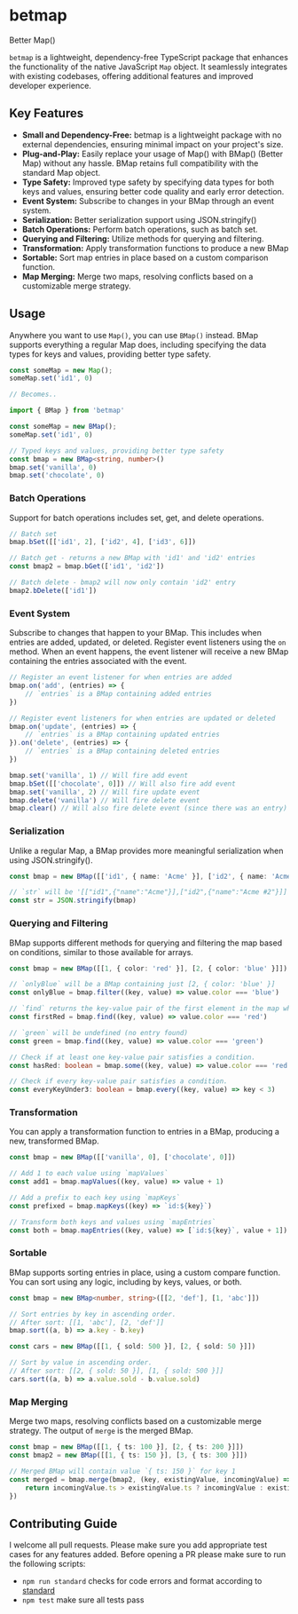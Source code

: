 # betmap
Better Map()

`betmap` is a lightweight, dependency-free TypeScript package that enhances the functionality of the native JavaScript `Map` object. It seamlessly integrates with existing codebases, offering additional features and improved developer experience.

## Key Features

* **Small and Dependency-Free:** betmap is a lightweight package with no external dependencies, ensuring minimal impact on your project's size.
* **Plug-and-Play:** Easily replace your usage of Map() with BMap() (Better Map) without any hassle. BMap retains full compatibility with the standard Map object.
* **Type Safety:** Improved type safety by specifying data types for both keys and values, ensuring better code quality and early error detection.
* **Event System:** Subscribe to changes in your BMap through an event system.
* **Serialization:** Better serialization support using JSON.stringify()
* **Batch Operations:** Perform batch operations, such as batch set.
* **Querying and Filtering:** Utilize methods for querying and filtering.
* **Transformation:** Apply transformation functions to produce a new BMap
* **Sortable:** Sort map entries in place based on a custom comparison function. 
* **Map Merging:** Merge two maps, resolving conflicts based on a customizable merge strategy.

## Usage

Anywhere you want to use `Map()`, you can use `BMap()` instead. BMap supports everything a regular Map does, including specifying the data types for keys and values, providing better type safety.

```ts
const someMap = new Map();
someMap.set('id1', 0)

// Becomes..

import { BMap } from 'betmap'

const someMap = new BMap();
someMap.set('id1', 0)

// Typed keys and values, providing better type safety
const bmap = new BMap<string, number>()
bmap.set('vanilla', 0)
bmap.set('chocolate', 0)
```

### Batch Operations

Support for batch operations includes set, get, and delete operations.

```ts
// Batch set
bmap.bSet([['id1', 2], ['id2', 4], ['id3', 6]])

// Batch get - returns a new BMap with 'id1' and 'id2' entries
const bmap2 = bmap.bGet(['id1', 'id2'])

// Batch delete - bmap2 will now only contain 'id2' entry
bmap2.bDelete(['id1'])
```

### Event System

Subscribe to changes that happen to your BMap. This includes when entries are added, updated, or deleted. Register event listeners using the `on` method. When an event happens, the event listener will receive a new BMap containing the entries associated with the event.

```ts
// Register an event listener for when entries are added
bmap.on('add', (entries) => {
    // `entries` is a BMap containing added entries
})

// Register event listeners for when entries are updated or deleted
bmap.on('update', (entries) => {
    // `entries` is a BMap containing updated entries
}).on('delete', (entries) => {
    // `entries` is a BMap containing deleted entries
})

bmap.set('vanilla', 1) // Will fire add event
bmap.bSet([['chocolate', 0]]) // Will also fire add event
bmap.set('vanilla', 2) // Will fire update event
bmap.delete('vanilla') // Will fire delete event
bmap.clear() // Will also fire delete event (since there was an entry)
```

### Serialization

Unlike a regular Map, a BMap provides more meaningful serialization when using JSON.stringify().

```ts
const bmap = new BMap([['id1', { name: 'Acme' }], ['id2', { name: 'Acme #2' }]])

// `str` will be '[["id1",{"name":"Acme"}],["id2",{"name":"Acme #2"}]]'
const str = JSON.stringify(bmap)
```

### Querying and Filtering

BMap supports different methods for querying and filtering the map based on conditions, similar to those available for arrays.

```ts
const bmap = new BMap([[1, { color: 'red' }], [2, { color: 'blue' }]])

// `onlyBlue` will be a BMap containing just [2, { color: 'blue' }]
const onlyBlue = bmap.filter((key, value) => value.color === 'blue')

// `find` returns the key-value pair of the first element in the map where predicate is true, and undefined otherwise.
const firstRed = bmap.find((key, value) => value.color === 'red')

// `green` will be undefined (no entry found)
const green = bmap.find((key, value) => value.color === 'green')

// Check if at least one key-value pair satisfies a condition.
const hasRed: boolean = bmap.some((key, value) => value.color === 'red')

// Check if every key-value pair satisfies a condition.
const everyKeyUnder3: boolean = bmap.every((key, value) => key < 3)
```

### Transformation

You can apply a transformation function to entries in a BMap, producing a new, transformed BMap.

```ts
const bmap = new BMap([['vanilla', 0], ['chocolate', 0]])

// Add 1 to each value using `mapValues`
const add1 = bmap.mapValues((key, value) => value + 1)

// Add a prefix to each key using `mapKeys`
const prefixed = bmap.mapKeys((key) => `id:${key}`)

// Transform both keys and values using `mapEntries`
const both = bmap.mapEntries((key, value) => [`id:${key}`, value + 1])
```

### Sortable

BMap supports sorting entries in place, using a custom compare function. You can sort using any logic, including by keys, values, or both.

```ts
const bmap = new BMap<number, string>([[2, 'def'], [1, 'abc']])

// Sort entries by key in ascending order.
// After sort: [[1, 'abc'], [2, 'def']]
bmap.sort((a, b) => a.key - b.key)

const cars = new BMap([[1, { sold: 500 }], [2, { sold: 50 }]])

// Sort by value in ascending order.
// After sort: [[2, { sold: 50 }], [1, { sold: 500 }]]
cars.sort((a, b) => a.value.sold - b.value.sold)
```

### Map Merging

Merge two maps, resolving conflicts based on a customizable merge strategy. The output of `merge` is the merged BMap.

```ts
const bmap = new BMap([[1, { ts: 100 }], [2, { ts: 200 }]])
const bmap2 = new BMap([[1, { ts: 150 }], [3, { ts: 300 }]])

// Merged BMap will contain value `{ ts: 150 }` for key 1
const merged = bmap.merge(bmap2, (key, existingValue, incomingValue) => {
    return incomingValue.ts > existingValue.ts ? incomingValue : existingValue
})
```

## Contributing Guide

I welcome all pull requests. Please make sure you add appropriate test cases for any features
added. Before opening a PR please make sure to run the following scripts:

- `npm run standard` checks for code errors and format according to [standard](https://github.com/standard/standard)
- `npm test` make sure all tests pass
